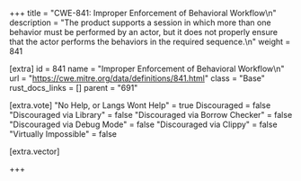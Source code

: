 +++
title = "CWE-841: Improper Enforcement of Behavioral Workflow\n"
description = "The product supports a session in which more than one behavior must be performed by an actor, but it does not properly ensure that the actor performs the behaviors in the required sequence.\n"
weight = 841

[extra]
id = 841
name = "Improper Enforcement of Behavioral Workflow\n"
url = "https://cwe.mitre.org/data/definitions/841.html"
class = "Base"
rust_docs_links = []
parent = "691"

[extra.vote]
"No Help, or Langs Wont Help" = true
Discouraged = false
"Discouraged via Library" = false
"Discouraged via Borrow Checker" = false
"Discouraged via Debug Mode" = false
"Discouraged via Clippy" = false
"Virtually Impossible" = false

[extra.vector]

+++